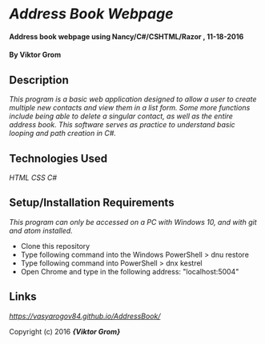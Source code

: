 #  _Address Book Webpage_

####  Address book webpage using Nancy/C#/CSHTML/Razor , 11-18-2016

#### By Viktor Grom

## Description
_This program is a basic web application designed to allow a user to create multiple new contacts and view them in a list form. Some more functions include being able to delete a singular contact, as well as the entire address book. This software serves as practice to understand basic looping and path creation in C#._


##  Technologies Used

_HTML CSS C#_

## Setup/Installation Requirements

_This program can only be accessed on a PC with Windows 10, and with git and atom installed._

* Clone this repository
* Type following command into the Windows PowerShell > dnu restore
* Type following command into PowerShell > dnx kestrel
* Open Chrome and type in the following address: "localhost:5004"
## Links

_https://vasyarogov84.github.io/AddressBook/_

Copyright (c) 2016 **_{Viktor Grom}_**
